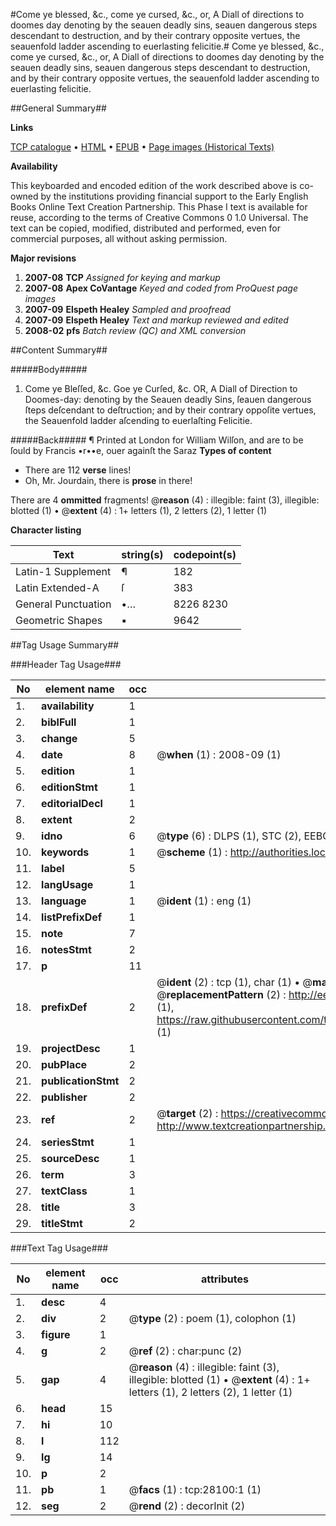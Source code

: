 #Come ye blessed, &c., come ye cursed, &c., or, A Diall of directions to doomes day denoting by the seauen deadly sins, seauen dangerous steps descendant to destruction, and by their contrary opposite vertues, the seauenfold ladder ascending to euerlasting felicitie.#
Come ye blessed, &c., come ye cursed, &c., or, A Diall of directions to doomes day denoting by the seauen deadly sins, seauen dangerous steps descendant to destruction, and by their contrary opposite vertues, the seauenfold ladder ascending to euerlasting felicitie.

##General Summary##

**Links**

[TCP catalogue](http://www.ota.ox.ac.uk/tcp/)  • 
[HTML](http://tei.it.ox.ac.uk/tcp/Texts-HTML/free/A20/A20386.html)  • 
[EPUB](http://tei.it.ox.ac.uk/tcp/Texts-EPUB/free/A20/A20386.epub) • 
[Page images (Historical Texts)](https://data.historicaltexts.jisc.ac.uk/view?pubId=eebo-29900236e&pageId=eebo-29900236e-28100-1)

**Availability**

This keyboarded and encoded edition of the
	       work described above is co-owned by the institutions
	       providing financial support to the Early English Books
	       Online Text Creation Partnership. This Phase I text is
	       available for reuse, according to the terms of Creative
	       Commons 0 1.0 Universal. The text can be copied,
	       modified, distributed and performed, even for
	       commercial purposes, all without asking permission.

**Major revisions**

1. __2007-08__ __TCP__ *Assigned for keying and markup*
1. __2007-08__ __Apex CoVantage__ *Keyed and coded from ProQuest page images*
1. __2007-09__ __Elspeth Healey__ *Sampled and proofread*
1. __2007-09__ __Elspeth Healey__ *Text and markup reviewed and edited*
1. __2008-02__ __pfs__ *Batch review (QC) and XML conversion*

##Content Summary##

#####Body#####

1. Come ye Bleſſed, &c. Goe ye Curſed, &c. OR, A Diall of Direction to Doomes-day: denoting by the Seauen deadly Sins, ſeauen dangerous ſteps deſcendant to deſtruction; and by their contrary oppoſite vertues, the Seauenfold ladder aſcending to euerlaſting Felicitie.

#####Back#####
¶ Printed at London for William Wilſon, and are to be ſould by Francis •r••e, ouer againſt the Saraz
**Types of content**

  * There are 112 **verse** lines!
  * Oh, Mr. Jourdain, there is **prose** in there!

There are 4 **ommitted** fragments! 
 @__reason__ (4) : illegible: faint (3), illegible: blotted (1)  •  @__extent__ (4) : 1+ letters (1), 2 letters (2), 1 letter (1)

**Character listing**


|Text|string(s)|codepoint(s)|
|---|---|---|
|Latin-1 Supplement|¶|182|
|Latin Extended-A|ſ|383|
|General Punctuation|•…|8226 8230|
|Geometric Shapes|▪|9642|

##Tag Usage Summary##

###Header Tag Usage###

|No|element name|occ|attributes|
|---|---|---|---|
|1.|__availability__|1||
|2.|__biblFull__|1||
|3.|__change__|5||
|4.|__date__|8| @__when__ (1) : 2008-09 (1)|
|5.|__edition__|1||
|6.|__editionStmt__|1||
|7.|__editorialDecl__|1||
|8.|__extent__|2||
|9.|__idno__|6| @__type__ (6) : DLPS (1), STC (2), EEBO-CITATION (1), OCLC (1), VID (1)|
|10.|__keywords__|1| @__scheme__ (1) : http://authorities.loc.gov/ (1)|
|11.|__label__|5||
|12.|__langUsage__|1||
|13.|__language__|1| @__ident__ (1) : eng (1)|
|14.|__listPrefixDef__|1||
|15.|__note__|7||
|16.|__notesStmt__|2||
|17.|__p__|11||
|18.|__prefixDef__|2| @__ident__ (2) : tcp (1), char (1)  •  @__matchPattern__ (2) : ([0-9\-]+):([0-9IVX]+) (1), (.+) (1)  •  @__replacementPattern__ (2) : http://eebo.chadwyck.com/downloadtiff?vid=$1&page=$2 (1), https://raw.githubusercontent.com/textcreationpartnership/Texts/master/tcpchars.xml#$1 (1)|
|19.|__projectDesc__|1||
|20.|__pubPlace__|2||
|21.|__publicationStmt__|2||
|22.|__publisher__|2||
|23.|__ref__|2| @__target__ (2) : https://creativecommons.org/publicdomain/zero/1.0/ (1), http://www.textcreationpartnership.org/docs/. (1)|
|24.|__seriesStmt__|1||
|25.|__sourceDesc__|1||
|26.|__term__|3||
|27.|__textClass__|1||
|28.|__title__|3||
|29.|__titleStmt__|2||


###Text Tag Usage###

|No|element name|occ|attributes|
|---|---|---|---|
|1.|__desc__|4||
|2.|__div__|2| @__type__ (2) : poem (1), colophon (1)|
|3.|__figure__|1||
|4.|__g__|2| @__ref__ (2) : char:punc (2)|
|5.|__gap__|4| @__reason__ (4) : illegible: faint (3), illegible: blotted (1)  •  @__extent__ (4) : 1+ letters (1), 2 letters (2), 1 letter (1)|
|6.|__head__|15||
|7.|__hi__|10||
|8.|__l__|112||
|9.|__lg__|14||
|10.|__p__|2||
|11.|__pb__|1| @__facs__ (1) : tcp:28100:1 (1)|
|12.|__seg__|2| @__rend__ (2) : decorInit (2)|
